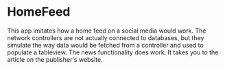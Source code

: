 # HomeFeed

This app imitates how a home feed on a social media would work. The network controllers are not actually connected to databases, but they
simulate the way data would be fetched from a controller and used to populate a tableview. The news functionality does work. It takes
you to the article on the publisher's website.
